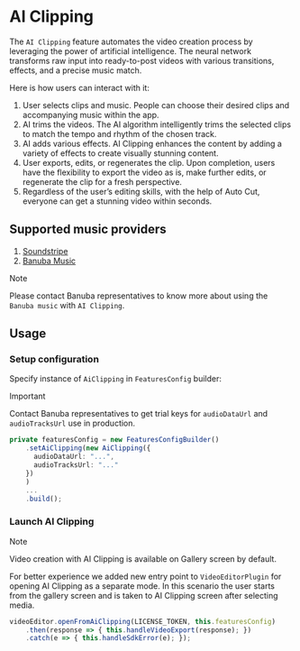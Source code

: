 # AI Clipping

The ```AI Clipping``` feature automates the video creation process by leveraging the power of artificial intelligence. The neural network transforms raw input into ready-to-post videos with various transitions, effects, and a precise music match.

Here is how users can interact with it:

1. User selects clips and music. People can choose their desired clips and accompanying music within the app.
2. AI trims the videos. The AI algorithm intelligently trims the selected clips to match the tempo and rhythm of the chosen track.
3. AI adds various effects. AI Clipping enhances the content by adding a variety of effects to create visually stunning content.
4. User exports, edits, or regenerates the clip. Upon completion, users have the flexibility to export the video as is, make further edits, or regenerate the clip for a fresh perspective.
5. Regardless of the user’s editing skills, with the help of Auto Cut, everyone can get a stunning video within seconds.

## Supported music providers

1. [Soundstripe](audio_browser_guide.md#soundstripe)
2. [Banuba Music](audio_browser_guide.md#banuba-music)

> [!NOTE]
> Please contact Banuba representatives to know more about using the ```Banuba music``` with ```AI Clipping```.

## Usage

### Setup configuration

Specify instance of ```AiClipping``` in ```FeaturesConfig``` builder:

> [!IMPORTANT]
> Contact Banuba representatives to get trial keys for ```audioDataUrl``` and ```audioTracksUrl``` use in production.

```typescript
private featuresConfig = new FeaturesConfigBuilder()
    .setAiClipping(new AiClipping({
      audioDataUrl: "...",
      audioTracksUrl: "..."
    })
    )
    ...
    .build();
```

### Launch AI Clipping

> [!NOTE]
> Video creation with AI Clipping is available on Gallery screen by default.

For better experience we added new entry point to `VideoEditorPlugin` for opening AI Clipping as a separate mode. In this scenario the user starts from the gallery screen and is taken to AI Clipping screen after selecting media.

```typescript
videoEditor.openFromAiClipping(LICENSE_TOKEN, this.featuresConfig)
    .then(response => { this.handleVideoExport(response); })
    .catch(e => { this.handleSdkError(e); });
```
